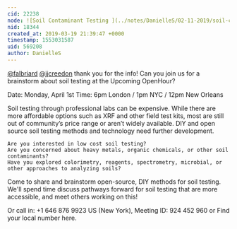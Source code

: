 ```yaml
---
cid: 22238
node: ![Soil Contaminant Testing ](../notes/DanielleS/02-11-2019/soil-contaminant-testing)
nid: 18344
created_at: 2019-03-19 21:39:47 +0000
timestamp: 1553031587
uid: 569208
author: DanielleS
---
```


[@falbriard](/profile/falbriard) [@jjcreedon](/profile/jjcreedon) thank you for the info! Can you join us for a brainstorm about soil testing at the Upcoming OpenHour? 

Date: Monday, April 1st
Time: 6pm London / 1pm NYC / 12pm New Orleans

Soil testing through professional labs can be expensive. While there are more affordable options such as XRF and other field test kits, most are still out of community’s price range or aren’t widely available. DIY and open source soil testing methods and technology need further development.

    Are you interested in low cost soil testing?
    Are you concerned about heavy metals, organic chemicals, or other soil contaminants?
    Have you explored colorimetry, reagents, spectrometry, microbial, or other approaches to analyzing soils?

Come to share and brainstorm open-source, DIY methods for soil testing. We'll spend time discuss pathways forward for soil testing that are more accessible, and meet others working on this!

Or call in: +1 646 876 9923 US (New York), Meeting ID: 924 452 960 or Find your local number here.